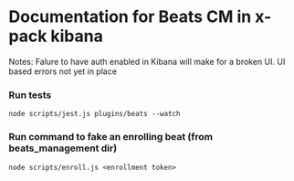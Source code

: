# Documentation for Beats CM in x-pack kibana

Notes:
Falure to have auth enabled in Kibana will make for a broken UI. UI based errors not yet in place

### Run tests

```
node scripts/jest.js plugins/beats --watch
```

### Run command to fake an enrolling beat (from beats_management dir)

```
node scripts/enroll.js <enrollment token>
```
